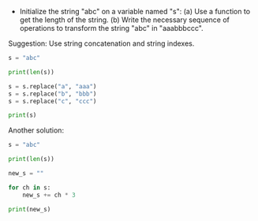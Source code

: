 
* Initialize the string "abc" on a variable named "s":
(a) Use a function to get the length of the string.
(b) Write the necessary sequence of operations to transform the string "abc" in "aaabbbccc".

Suggestion: Use string concatenation and string indexes.
```python
s = "abc"

print(len(s))

s = s.replace("a", "aaa")
s = s.replace("b", "bbb")
s = s.replace("c", "ccc")

print(s)
```

Another solution:
```python
s = "abc"

print(len(s))

new_s = ""

for ch in s:
    new_s += ch * 3

print(new_s)
```
